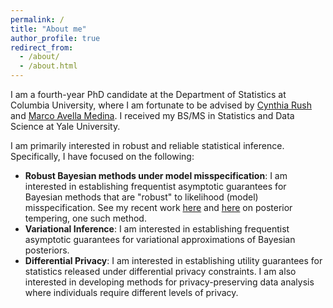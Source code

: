```yaml
---
permalink: /
title: "About me"
author_profile: true
redirect_from: 
  - /about/
  - /about.html
---
```


I am a fourth-year PhD candidate at the Department of Statistics at Columbia University, where I am fortunate to be advised by [Cynthia Rush](https://www.columbia.edu/~cgr2130/) and [Marco Avella Medina](https://sites.google.com/site/marcoavellamedina/home?authuser=1). I received my BS/MS in Statistics and Data Science at Yale University.

I am primarily interested in robust and reliable statistical inference. Specifically, I have focused on the following:
* **Robust Bayesian methods under model misspecification**: I am interested in establishing frequentist asymptotic guarantees for Bayesian methods that are "robust" to likelihood (model) misspecification. See my recent work [here](https://arxiv.org/pdf/2310.07900) and [here](https://rray123.github.io/files/Theoretical_guarantees_for_data_dependent_posterior_tempering-186.pdf) on posterior tempering, one such method.
* **Variational Inference**: I am interested in establishing frequentist asymptotic guarantees for variational approximations of Bayesian posteriors.
* **Differential Privacy**: I am interested in establishing utility guarantees for statistics released under differential privacy constraints. I am also interested in developing methods for privacy-preserving data analysis where individuals require different levels of privacy.
